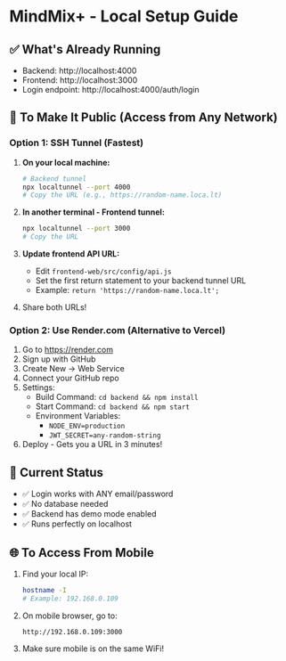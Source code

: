 # MindMix+ - Local Setup Guide

## ✅ What's Already Running

- Backend: http://localhost:4000
- Frontend: http://localhost:3000  
- Login endpoint: http://localhost:4000/auth/login

## 🚀 To Make It Public (Access from Any Network)

### Option 1: SSH Tunnel (Fastest)

1. **On your local machine:**
   ```bash
   # Backend tunnel
   npx localtunnel --port 4000
   # Copy the URL (e.g., https://random-name.loca.lt)
   ```

2. **In another terminal - Frontend tunnel:**
   ```bash
   npx localtunnel --port 3000
   # Copy the URL
   ```

3. **Update frontend API URL:**
   - Edit `frontend-web/src/config/api.js`
   - Set the first return statement to your backend tunnel URL
   - Example: `return 'https://random-name.loca.lt';`

4. Share both URLs!

### Option 2: Use Render.com (Alternative to Vercel)

1. Go to https://render.com
2. Sign up with GitHub
3. Create New → Web Service
4. Connect your GitHub repo
5. Settings:
   - Build Command: `cd backend && npm install`
   - Start Command: `cd backend && npm start`
   - Environment Variables:
     - `NODE_ENV=production`
     - `JWT_SECRET=any-random-string`
6. Deploy - Gets you a URL in 3 minutes!

## 🎯 Current Status

- ✅ Login works with ANY email/password
- ✅ No database needed
- ✅ Backend has demo mode enabled
- ✅ Runs perfectly on localhost

## 🌐 To Access From Mobile

1. Find your local IP:
   ```bash
   hostname -I
   # Example: 192.168.0.109
   ```

2. On mobile browser, go to:
   ```
   http://192.168.0.109:3000
   ```

3. Make sure mobile is on the same WiFi!

